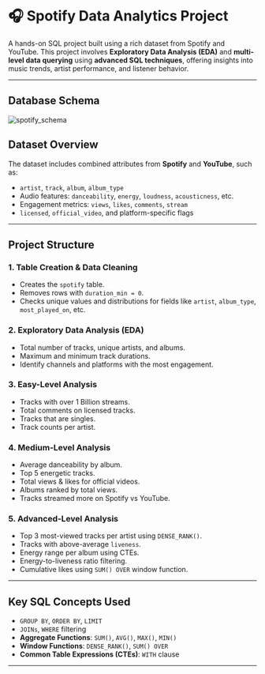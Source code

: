 # 🎧 Spotify Data Analytics Project

A hands-on SQL project built using a rich dataset from Spotify and YouTube. This project involves **Exploratory Data Analysis (EDA)** and **multi-level data querying** using **advanced SQL techniques**, offering insights into music trends, artist performance, and listener behavior.

---
## Database Schema
![spotify_schema](https://github.com/user-attachments/assets/4f1b6567-8868-43d5-8f0b-28bf4a42d369)


## Dataset Overview

The dataset includes combined attributes from **Spotify** and **YouTube**, such as:

- `artist`, `track`, `album`, `album_type`
- Audio features: `danceability`, `energy`, `loudness`, `acousticness`, etc.
- Engagement metrics: `views`, `likes`, `comments`, `stream`
- `licensed`, `official_video`, and platform-specific flags
---

## Project Structure

### 1. Table Creation & Data Cleaning
- Creates the `spotify` table.
- Removes rows with `duration_min = 0`.
- Checks unique values and distributions for fields like `artist`, `album_type`, `most_played_on`, etc.

### 2. Exploratory Data Analysis (EDA)
- Total number of tracks, unique artists, and albums.
- Maximum and minimum track durations.
- Identify channels and platforms with the most engagement.

### 3. Easy-Level Analysis
- Tracks with over 1 Billion streams.
- Total comments on licensed tracks.
- Tracks that are singles.
- Track counts per artist.

### 4. Medium-Level Analysis
- Average danceability by album.
- Top 5 energetic tracks.
- Total views & likes for official videos.
- Albums ranked by total views.
- Tracks streamed more on Spotify vs YouTube.

### 5. Advanced-Level Analysis
- Top 3 most-viewed tracks per artist using `DENSE_RANK()`.
- Tracks with above-average `liveness`.
- Energy range per album using CTEs.
- Energy-to-liveness ratio filtering.
- Cumulative likes using `SUM() OVER` window function.

---

## Key SQL Concepts Used

- `GROUP BY`, `ORDER BY`, `LIMIT`
- `JOINs`, `WHERE` filtering
- **Aggregate Functions**: `SUM()`, `AVG()`, `MAX()`, `MIN()`
- **Window Functions**: `DENSE_RANK()`, `SUM() OVER`
- **Common Table Expressions (CTEs)**: `WITH` clause

---
